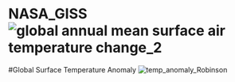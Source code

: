 # NASA_GISS![global annual mean surface air temperature change_2](https://github.com/haris021/NASA_GISS/assets/53980980/251304e7-02d1-442b-9ebf-801532836480)

#Global Surface Temperature Anomaly
![temp_anomaly_Robinson](https://github.com/haris021/NASA_GISS/assets/53980980/daa19cee-f32c-4046-a89e-a23f5539e812)
